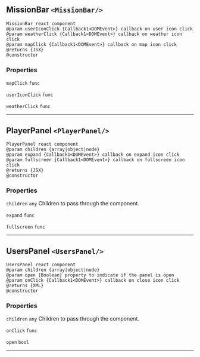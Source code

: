## MissionBar `<MissionBar/>`

```
MissionBar react component
@param userIconClick {Callback1<DOMEvent>} callback on user icon click
@param weatherClick {Callback1<DOMEvent>} callback on weather icon click
@param mapClick {Callback1<DOMEvent>} callback on map icon click
@returns {JSX}
@constructor 
```

### Properties
 `mapClick`  `func`     

 `userIconClick`  `func`     

 `weatherClick`  `func`     


------------------------------------------------------------------

## PlayerPanel `<PlayerPanel/>`

```
PlayerPanel react component
@param children {array|object|node}
@param expand {Callback1<DOMEvent>} callback on expand icon click
@param fullscreen {Callback1<DOMEvent>} callback on fullscreen icon click
@returns {JSX}
@constructor 
```

### Properties
 `children`  `any`    Children to pass through the component. 

 `expand`  `func`     

 `fullscreen`  `func`     


------------------------------------------------------------------

## UsersPanel `<UsersPanel/>`

```
UsersPanel react component
@param children {array|object|node}
@param open {Boolean} property to indicate if the panel is open
@param onClick {Callback1<DOMEvent>} callback on close icon click
@returns {XML}
@constructor 
```

### Properties
 `children`  `any`    Children to pass through the component. 

 `onClick`  `func`     

 `open`  `bool`     


------------------------------------------------------------------

